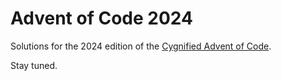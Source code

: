 Advent of Code 2024
===================

Solutions for the 2024 edition of the [Cygnified Advent of Code](https://aoc.cygni.se/).

Stay tuned.
